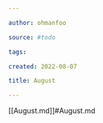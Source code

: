 ```yaml
---

author: ohmanfoo

source: #todo

tags: 

created: 2022-08-07

title: August

---
```

[[August.md]]#August.md